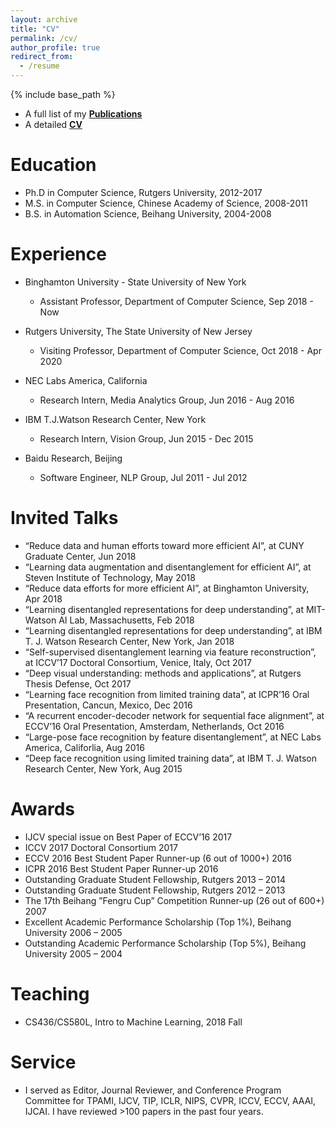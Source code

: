 ```yaml
---
layout: archive
title: "CV"
permalink: /cv/
author_profile: true
redirect_from:
  - /resume
---
```


{% include base_path %}

- A full list of my [**Publications**](https://xipeng13.github.io/homepage/files/PUBLICATION.pdf)
- A detailed [**CV**](https://xipeng13.github.io/homepage/files/CV.pdf)

Education
======
* Ph.D in Computer Science, Rutgers University, 2012-2017
* M.S. in Computer Science, Chinese Academy of Science, 2008-2011
* B.S. in Automation Science, Beihang University, 2004-2008

Experience
======
* Binghamton University - State University of New York
  * Assistant Professor, Department of Computer Science, Sep 2018 - Now

* Rutgers University, The State University of New Jersey
  * Visiting Professor, Department of Computer Science, Oct 2018 - Apr 2020
  
* NEC Labs America, California
  * Research Intern, Media Analytics Group, Jun 2016 - Aug 2016
  
* IBM T.J.Watson Research Center, New York
  * Research Intern, Vision Group, Jun 2015 - Dec 2015
  
* Baidu Research, Beijing
  * Software Engineer, NLP Group, Jul 2011 - Jul 2012
  
Invited Talks
======
* “Reduce data and human efforts toward more efficient AI”, at CUNY Graduate Center, Jun 2018
* “Learning data augmentation and disentanglement for efficient AI”, at Steven Institute of Technology, May 2018
* “Reduce data efforts for more efficient AI”, at Binghamton University, Apr 2018
* “Learning disentangled representations for deep understanding”, at MIT-Watson AI Lab, Massachusetts, Feb 2018
* “Learning disentangled representations for deep understanding”, at IBM T. J. Watson Research Center, New York, Jan 2018
* “Self-supervised disentanglement learning via feature reconstruction”, at ICCV’17 Doctoral Consortium, Venice, Italy, Oct 2017
* “Deep visual understanding: methods and applications”, at Rutgers Thesis Defense, Oct 2017
* “Learning face recognition from limited training data”, at ICPR’16 Oral Presentation, Cancun, Mexico, Dec 2016
* “A recurrent encoder-decoder network for sequential face alignment”, at ECCV’16 Oral Presentation, Amsterdam, Netherlands, Oct 2016
* “Large-pose face recognition by feature disentanglement”, at NEC Labs America, Califorlia, Aug 2016
* “Deep face recognition using limited training data”, at IBM T. J. Watson Research Center, New York, Aug 2015

Awards
======
* IJCV special issue on Best Paper of ECCV’16 2017
* ICCV 2017 Doctoral Consortium 2017
* ECCV 2016 Best Student Paper Runner-up (6 out of 1000+) 2016
* ICPR 2016 Best Student Paper Runner-up 2016
* Outstanding Graduate Student Fellowship, Rutgers 2013 – 2014
* Outstanding Graduate Student Fellowship, Rutgers 2012 – 2013
* The 17th Beihang ”Fengru Cup” Competition Runner-up (26 out of 600+) 2007
* Excellent Academic Performance Scholarship (Top 1%), Beihang University 2006 – 2005
* Outstanding Academic Performance Scholarship (Top 5%), Beihang University 2005 – 2004

Teaching
======
* CS436/CS580L, Intro to Machine Learning, 2018 Fall
  
Service
======
* I served as Editor, Journal Reviewer, and Conference Program Committee for TPAMI, IJCV, TIP, ICLR, NIPS, CVPR, ICCV, ECCV, AAAI, IJCAI. I have reviewed >100 papers in the past four years.
